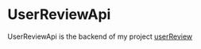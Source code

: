 # UserReviewApi

UserReviewApi is the backend of my project [userReview](https://github.com/pierreEdimo/UserReviews)
